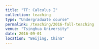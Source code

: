 ```yaml
---
title: "TF: Calculus I"
collection: teaching
type: "Undergraduate course"
permalink: /teaching/2016-fall-teaching
venue: "Tsinghua University"
date: 2016-09-01
location: "Beijing, China"
---
```

